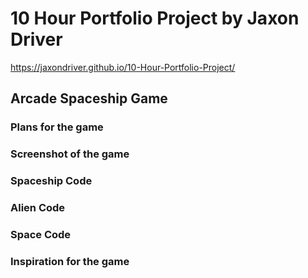 # 10 Hour Portfolio Project by Jaxon Driver

https://jaxondriver.github.io/10-Hour-Portfolio-Project/

## Arcade Spaceship Game
### Plans for the game


### Screenshot of the game

### Spaceship Code

### Alien Code

### Space Code


### Inspiration for the game

